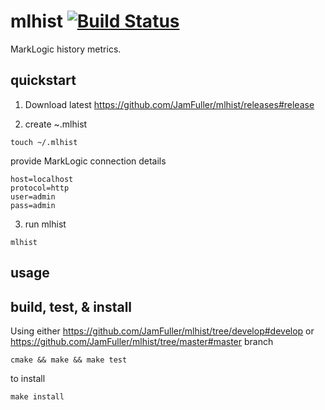 # mlhist [![Build Status](https://travis-ci.org/JamFuller/mlhist.svg?branch=develop)](https://travis-ci.org/JamFuller/mlhist)

MarkLogic history metrics.

## quickstart

1. Download latest https://github.com/JamFuller/mlhist/releases#release

2. create ~.mlhist 

```
touch ~/.mlhist
```

provide MarkLogic connection details

```
host=localhost
protocol=http
user=admin
pass=admin
```

3. run mlhist 

```
mlhist
```

## usage

## build, test, & install

Using either https://github.com/JamFuller/mlhist/tree/develop#develop or https://github.com/JamFuller/mlhist/tree/master#master branch

```
cmake && make && make test

```
to install 

```
make install

```

